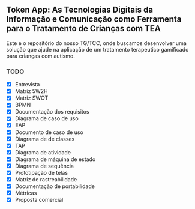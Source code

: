## Token App: As Tecnologias Digitais da Informação e Comunicação como Ferramenta para o Tratamento de Crianças com TEA

Este é o repositório do nosso TG/TCC, onde buscamos desenvolver uma solução que ajude na aplicação de um tratamento terapeutico gamificado para crianças com autismo.

### TODO
- [x] Entrevista
- [x] Matriz 5W2H
- [x] Matriz SWOT
- [x] BPMN
- [x] Documentação dos requisitos
- [x] Diagrama de caso de uso
- [x] EAP
- [x] Documento de caso de uso
- [x] Diagrama de de classes
- [x] TAP
- [x] Diagrama de atividade
- [x] Diagrama de máquina de estado
- [x] Diagrama de sequência
- [x] Prototipação de telas
- [x] Matriz de rastreabilidade
- [x] Documentação de portabilidade
- [x] Métricas
- [x] Proposta comercial